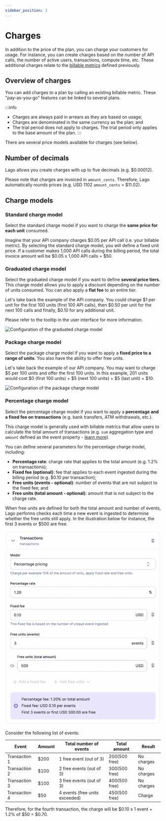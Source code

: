 ```yaml
---
sidebar_position: 3
---
```


# Charges
In addition to the price of the plan, you can charge your customers for usage. For instance, you can create charges based on the number of API calls, the number of active users, transactions, compute time, etc. These additional charges relate to the [billable metrics](../billable-metrics/overview) defined previously.

## Overview of charges
You can add charges to a plan by calling an existing billable metric. These "pay-as-you-go" features can be linked to several plans.

:::info
- Charges are always paid in arrears as they are based on usage;
- Charges are denominated in the same currency as the plan; and
- The trial period does not apply to charges. The trial period only applies to the base amount of the plan.
:::

There are several price models available for charges (see below).

## Number of decimals
Lago allows you create charges with up to five decimals (e.g. $0.00012).

Please note that charges are invoiced in `amount_cents`. Therefore, Lago automatically rounds prices (e.g. USD 1102 `amount_cents` = $11.02).

## Charge models

### Standard charge model
Select the standard charge model if you want to charge the **same price for each unit** consumed.

Imagine that your API company charges $0.05 per API call (i.e. your billable metric). By selecting the standard charge model, you will define a fixed unit price. If a customer makes 1,000 API calls during the billing period, the total invoice amount will be $0.05 x 1,000 API calls = $50.

### Graduated charge model
Select the graduated charge model if you want to define **several price tiers**. This charge model allows you to apply a discount depending on the number of units consumed. You can also apply a **flat fee** to an entire tier.

Let's take back the example of the API company. You could charge $1 per unit for the first 100 units (first 100 API calls), then $0.50 per unit for the next 100 calls and finally, $0.10 for any additional unit.

Please refer to the tooltip in the user interface for more information.

![Configuration of the graduated charge model](../../../static/img/graduated-charge-pricing-model.png)

### Package charge model
Select the package charge model if you want to apply a **fixed price to a range of units**. You also have the ability to offer free units.

Let's take back the example of our API company. You may want to charge $5 per 100 units and offer the first 100 units. In this example, 201 units would cost $0 (first 100 units) + $5 (next 100 units) + $5 (last unit) = $10.

![Configuration of the package charge model](../../../static/img/package-pricing-charge-model.png)

### Percentage charge model
Select the percentage charge model if you want to apply a **percentage and a fixed fee on transactions** (e.g. bank transfers, ATM withdrawals, etc.).

This charge model is generally used with billable metrics that allow users to calculate the total amount of transactions (e.g. `sum` aggregation type and `amount` defined as the event property - [learn more](../billable-metrics/aggregation-types#2-sum)).

You can define several parameters for the percentage charge model, including:
- **Percentage rate**: charge rate that applies to the total amount (e.g. 1.2% on transactions);
- **Fixed fee (optional)**: fee that applies to each event ingested during the billing period (e.g. $0.10 per transaction);
- **Free units (events - optional)**: number of events that are not subject to the fixed fee; and
- **Free units (total amount - optional)**: amount that is not subject to the charge rate.

When free units are defined for both the total amount and number of events, Lago performs checks each time a new event is ingested to determine whether the free units still apply. In the illustration below for instance, the first 3 events or $500 are free.

![Configuration of the percentage charge model](../../../static/img/percentage-model.png)

Consider the following list of events:

| Event         | Amount | Total number of events         | Total amount     | Result     |
| ------------- | ------ | ------------------------------ | ---------------- | ---------- |
| Transaction 1 | $200   | 1 free event (out of 3)        | $200 ($500 free) | No charges |
| Transaction 2 | $100   | 2 free events (out of 3)       | $300 ($500 free) | No charges |
| Transaction 3 | $100   | 3 free events (out of 3)       | $400 ($500 free) | No charges |
| Transaction 4 | $50    | 4 events (free units exceeded) | $450 ($500 free) | Charge     |

Therefore, for the fourth transaction, the charge will be $0.10 x 1 event + 1.2% of $50 = $0.70.